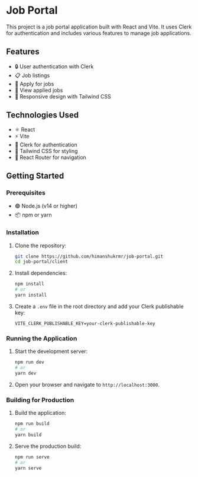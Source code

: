 # Job Portal

This project is a job portal application built with React and Vite. It uses Clerk for authentication and includes various features to manage job applications.

## Features

- 🔒 User authentication with Clerk
- 📋 Job listings
- 📝 Apply for jobs
- 📂 View applied jobs
- 📱 Responsive design with Tailwind CSS

## Technologies Used

- ⚛️ React
- ⚡ Vite
- 🔑 Clerk for authentication
- 🎨 Tailwind CSS for styling
- 🚦 React Router for navigation

## Getting Started

### Prerequisites

- 🟢 Node.js (v14 or higher)
- 📦 npm or yarn

### Installation

1. Clone the repository:
    ```sh
    git clone https://github.com/himanshukrmr/job-portal.git
    cd job-portal/client
    ```

2. Install dependencies:
    ```sh
    npm install
    # or
    yarn install
    ```

3. Create a `.env` file in the root directory and add your Clerk publishable key:
    ```env
    VITE_CLERK_PUBLISHABLE_KEY=your-clerk-publishable-key
    ```

### Running the Application

1. Start the development server:
    ```sh
    npm run dev
    # or
    yarn dev
    ```

2. Open your browser and navigate to `http://localhost:3000`.

### Building for Production

1. Build the application:
    ```sh
    npm run build
    # or
    yarn build
    ```

2. Serve the production build:
    ```sh
    npm run serve
    # or
    yarn serve
    ```
